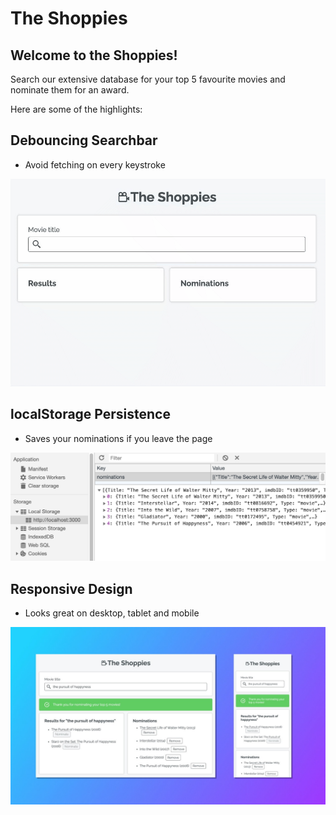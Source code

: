 # The Shoppies

## Welcome to the Shoppies!

Search our extensive database for your top 5 favourite movies and nominate them for an award.

Here are some of the highlights:

## Debouncing Searchbar

- Avoid fetching on every keystroke

![Shoppies Debounce](public/images/shoppies-debounce.gif)

## localStorage Persistence

- Saves your nominations if you leave the page

![Shoppies localStorage](public/images/shoppies-localStorage.png)

## Responsive Design

- Looks great on desktop, tablet and mobile

![Shoppies Responsive](public/images/shoppies-responsive.jpg)
